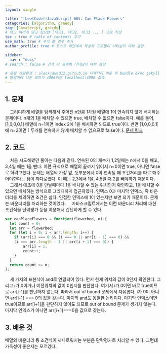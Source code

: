 ```yaml
---
layout: single

title: "[LeetCode][JavaScript] 605. Can Place Flowers"
categories: [algorithm, greedy]
tag: [JavaScript, greedy]
# 태그 여러개 달고 싶으면 [태그1, 태그2, 태그3 ... ] 으로 작성
toc : true # table of contents 추가
use_math: true # 수식 쓸 경우 추가
author_profile: true # 포스트 화면에서 작성자 프로필이 나타날지 여부 결정

sidebar:
  nav : "docs"
# search : false # 검색 시 결과에 나타날지 여부 결정

# 로컬 개발환경 : slackjawed12.github.io 디렉터리 이동 후 bundle exec jekyll serve 실행
# 명령어에 나온 포트가 4000이면 localhost:4000 접속
---
```


## 1. 문제
&nbsp; &nbsp; 그리디하게 배열을 탐색해서 주어진 n만큼 1차원 배열에 1이 연속되지 않게 배치하는 문제이다. n개의 1을 배치할 수 있으면 true, 배치할 수 없으면 false이다. 예를 들어, [1,0,0,0,1] 배열에 n=1이면 index 2에 1을 배치하면 되므로 true이다. 반면 [1,0,0,0,1]에 n=2이면 1 두개를 연속하지 않게 배치할 수 없으므로 false이다. [문제 링크](https://leetcode.com/problems/can-place-flowers/) <br/>

## 2. 코드

&nbsp; &nbsp; 처음 시도해봤던 풀이는 다음과 같다. 연속된 0의 개수가 1,2일때는 n에서 0을 빼고, 3,4일 때는 1을 뺀다. 이런 규칙으로 배열의 끝까지 읽어서 n=0이면 true, 아니면 false로 하려고했다. 문제는 배열의 가장 앞, 뒷부분에서 0이 연속될 때 조건처리를 따로 해주어야한다는 점이 까다로웠다. 이 때는 2,3에서 1을, 4,5일 때 2를 빼야하기 때문이다.  
&nbsp; &nbsp; 그래서 애초에 0을 만날때마다 1을 배치할 수 있는 위치인지 확인하고, 1을 배치할 수 있으면 배치하는 방식으로 그리디하게 접근하였다. 인덱스 0과 마지막 인덱스, 즉 바운더리를 제외하면 조건은 쉽다. 인접한 인덱스에 1이 있는지만 보면 되기 때문이다. 문제는 바운더리를 처리하는 것이었다.
&nbsp; &nbsp; 자바스크립트에서는 이런 바운더리 처리에 대한 조건식을 단락평가 등을 이용해서 간단하게 할 수 있다.

```javascript
var canPlaceFlowers = function(flowerbed, n) {
  let count = 0;
  let arr = flowerbed;
  for (let i = 0; i < arr.length; i++) {
    if (arr[i] === 0 && (i === 0 || arr[i - 1] === 0) && 
    (i === arr.length - 1 || arr[i + 1] === 0)) {
        arr[i] = 1;
        count++;
    }
  }
  return count >= n;
};
```

&nbsp; &nbsp; 세 가지의 표현식이 and로 연결되어 있다. 먼저 현재 위치의 값이 0인지 확인한다. 그리고 i가 0이거나 이전위치의 값이 0인지를 판단한다. 여기서 i가 0이면 바로 true이므로 arr[i-1]를 판단하지 않는다. 따라서 out of bound 문제에서 자유롭다. i가 0이 아니면 arr[i-1] === 0의 값을 갖는다. 마지막 and도 동일한 논리이다. 마지막 인덱스이면 true이므로 arr[i+1]을 판단하지 않아도 되므로 out of bound 문제가 생기지 않는다. 마지막 인덱스가 아니면 arr[i+1]===0을 값으로 갖는다.

## 3. 배운 것
배열의 바운더리 등 조건식이 까다로워지는 부분은 단락평가로 처리할 수 있다. 그런데 가독성이 좋은지는 모르겠다.